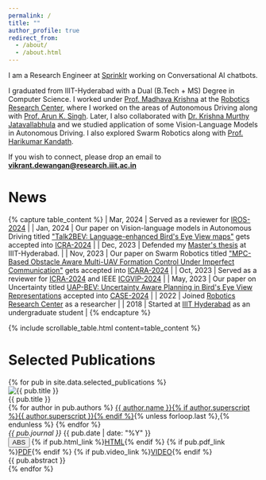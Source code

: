 ```yaml
---
permalink: /
title: ""
author_profile: true
redirect_from: 
  - /about/
  - /about.html
---
```


I am a Research Engineer at [Sprinklr](https://www.sprinklr.com/) working on Conversational AI chatbots. 

I graduated from IIIT-Hyderabad with a Dual (B.Tech + MS) Degree in Computer Science. I worked under  [Prof. Madhava Krishna](https://scholar.google.com/citations?user=QDuPGHwAAAAJ&hl=en) at the [Robotics Research Center](https://robotics.iiit.ac.in/), where I worked on the areas of Autonomous Driving along with [Prof. Arun K. Singh](https://scholar.google.com/citations?user=0zgDoIEAAAAJ&hl=en). Later, I also collaborated with [Dr. Krishna Murthy Jatavallabhula](https://krrish94.github.io/) and we studied application of some Vision-Language Models in Autonomous Driving. I also explored Swarm Robotics along with [Prof. Harikumar Kandath](https://www.researchgate.net/profile/Harikumar-Kandath). 

If you wish to connect, please drop an email to [**vikrant.dewangan@research.iiit.ac.in**](mailto:vikrant.dewangan@research.iiit.ac.in)


News
======

{% capture table_content %}
| Mar, 2024 | Served as a reviewer for [IROS-2024](https://iros2024-abudhabi.org/) |
| Jan, 2024 | Our paper on Vision-language models in Autonomous Driving titled ["Talk2BEV: Language-enhanced Bird's Eye View maps"](https://llmbev.github.io/talk2bev/) gets accepted into [ICRA-2024](https://2024.ieee-icra.org/) |
| Dec, 2023 | Defended my [Master's thesis](https://drive.google.com/file/d/1DdvOspjY5rZC4TLr590feoNLmlnSCMcv/view?usp=sharing) at IIIT-Hyderabad. |
| Nov, 2023 | Our paper on Swarm Robotics titled ["MPC-Based Obstacle Aware Multi-UAV Formation Control Under Imperfect Communication"](https://www.researchgate.net/publication/381526839_MPC-Based_Obstacle_Aware_Multi-UAV_Formation_Control_Under_Imperfect_Communication/citations) gets accepted into [ICARA-2024](https://www.icara.us/) |
| Oct, 2023 | Served as a reviewer for  [ICRA-2024](https://2024.ieee-icra.org/) and IEEE [ICGVIP-2024](https://icvgip.in/) |
| May, 2023 | Our paper on Uncertainty titled [UAP-BEV: Uncertainty Aware Planning in Bird's Eye View Representations](https://sites.google.com/view/uap-bev/home) accepted into [CASE-2024](https://case2023.org/)  |
| 2022 | Joined [Robotics Research Center](https://robotics.iiit.ac.in/) as a researcher |
| 2018 | Started at [IIIT Hyderabad](https://robotics.iiit.ac.in/) as an undergraduate student |
{% endcapture %}

{% include scrollable_table.html content=table_content %}

# Selected Publications

<div class="publications-container">
  {% for pub in site.data.selected_publications %}
    <div class="selected-publication-item">
      <img src="{{ pub.image | default: '/path/to/default/image.jpg' }}" alt="{{ pub.title }}" class="publication-image">
      <div class="publication-content">
        <div class="publication-title">{{ pub.title }}</div>
        <div class="publication-authors">
          {% for author in pub.authors %}
            <a href="#">{{ author.name }}{% if author.superscript %}{{ author.superscript }}{% endif %}</a>{% unless forloop.last %},{% endunless %}
          {% endfor %}
        </div>
        <div class="publication-info">
          <em>{{ pub.journal }}</em> {{ pub.date | date: "%Y" }}
        </div>
        <div class="publication-links">
          <button class="rbtn" onclick="toggleAbstract('abstract{{ forloop.index }}')"><a class="pub-button">ABS</a></button>
          {% if pub.html_link %}<a href="{{ pub.html_link }}" class="pub-button">HTML</a>{% endif %}
          {% if pub.pdf_link %}<a href="{{ pub.pdf_link }}" class="pub-button">PDF</a>{% endif %}
          {% if pub.video_link %}<a href="{{ pub.video_link }}" class="pub-button">VIDEO</a>{% endif %}
        </div>
        <div id="abstract{{ forloop.index }}" class="abstract">
          {{ pub.abstract }}
        </div>
      </div>
    </div>
  {% endfor %}
</div>


